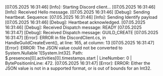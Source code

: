 [07.05.2025 16:31:46] [Info]: Starting Discord client...
[07.05.2025 16:31:46] [Info]: Received Hello message.
[07.05.2025 16:31:46] [Debug]: Sending heartbeat. Sequence: 
[07.05.2025 16:31:46] [Info]: Sending Identify payload
[07.05.2025 16:31:46] [Debug]: Heartbeat acknowledged.
[07.05.2025 16:31:46] [Debug]: Received Dispatch message: READY
[07.05.2025 16:31:47] [Debug]: Received Dispatch message: GUILD_CREATE
[07.05.2025 16:31:47] [Error]: ERROR in file DiscordClient.cs, in HandleGuildCreateEvent(), at line: 165, at column: 13
[07.05.2025 16:31:47] [Error]: ERROR: The JSON value could not be converted to System.Nullable`1[System.Int32]. Path: $.presences[0].activities[0].timestamps.start | LineNumber: 0 | BytePositionInLine: 472.
[07.05.2025 16:31:47] [Error]: ERROR: Either the JSON value is not in a supported format, or is out of bounds for an Int32.

